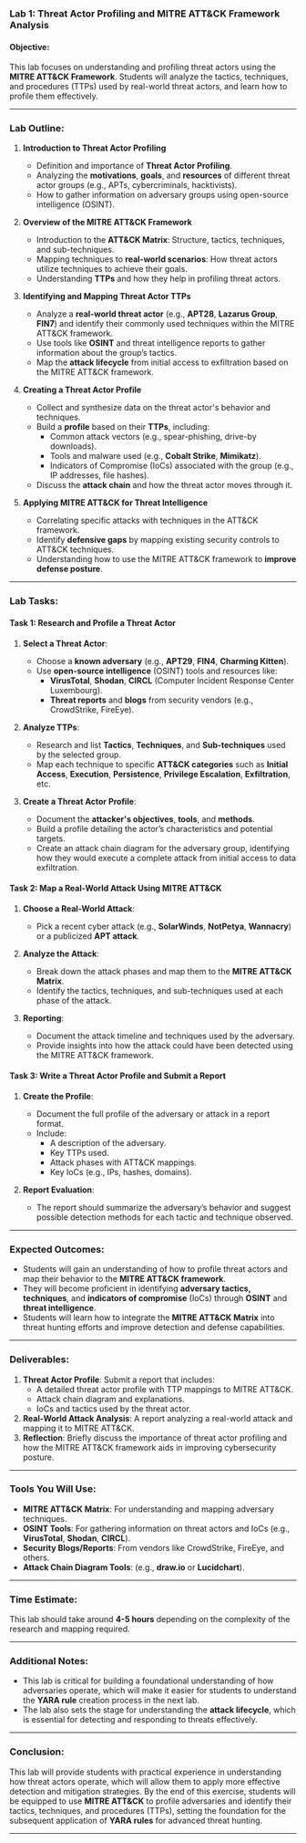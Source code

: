 
### **Lab 1: Threat Actor Profiling and MITRE ATT&CK Framework Analysis**

#### **Objective:**
This lab focuses on understanding and profiling threat actors using the **MITRE ATT&CK Framework**. Students will analyze the tactics, techniques, and procedures (TTPs) used by real-world threat actors, and learn how to profile them effectively.

---

### **Lab Outline:**

1. **Introduction to Threat Actor Profiling**
   - Definition and importance of **Threat Actor Profiling**.
   - Analyzing the **motivations**, **goals**, and **resources** of different threat actor groups (e.g., APTs, cybercriminals, hacktivists).
   - How to gather information on adversary groups using open-source intelligence (OSINT).

2. **Overview of the MITRE ATT&CK Framework**
   - Introduction to the **ATT&CK Matrix**: Structure, tactics, techniques, and sub-techniques.
   - Mapping techniques to **real-world scenarios**: How threat actors utilize techniques to achieve their goals.
   - Understanding **TTPs** and how they help in profiling threat actors.

3. **Identifying and Mapping Threat Actor TTPs**
   - Analyze a **real-world threat actor** (e.g., **APT28**, **Lazarus Group**, **FIN7**) and identify their commonly used techniques within the MITRE ATT&CK framework.
   - Use tools like **OSINT** and threat intelligence reports to gather information about the group’s tactics.
   - Map the **attack lifecycle** from initial access to exfiltration based on the MITRE ATT&CK framework.
   
4. **Creating a Threat Actor Profile**
   - Collect and synthesize data on the threat actor's behavior and techniques.
   - Build a **profile** based on their **TTPs**, including:
     - Common attack vectors (e.g., spear-phishing, drive-by downloads).
     - Tools and malware used (e.g., **Cobalt Strike**, **Mimikatz**).
     - Indicators of Compromise (IoCs) associated with the group (e.g., IP addresses, file hashes).
   - Discuss the **attack chain** and how the threat actor moves through it.

5. **Applying MITRE ATT&CK for Threat Intelligence**
   - Correlating specific attacks with techniques in the ATT&CK framework.
   - Identify **defensive gaps** by mapping existing security controls to ATT&CK techniques.
   - Understanding how to use the MITRE ATT&CK framework to **improve defense posture**.

---

### **Lab Tasks:**

#### **Task 1: Research and Profile a Threat Actor**
1. **Select a Threat Actor**:
   - Choose a **known adversary** (e.g., **APT29**, **FIN4**, **Charming Kitten**).
   - Use **open-source intelligence** (OSINT) tools and resources like:
     - **VirusTotal**, **Shodan**, **CIRCL** (Computer Incident Response Center Luxembourg).
     - **Threat reports** and **blogs** from security vendors (e.g., CrowdStrike, FireEye).
   
2. **Analyze TTPs**:
   - Research and list **Tactics**, **Techniques**, and **Sub-techniques** used by the selected group.
   - Map each technique to specific **ATT&CK categories** such as **Initial Access**, **Execution**, **Persistence**, **Privilege Escalation**, **Exfiltration**, etc.

3. **Create a Threat Actor Profile**:
   - Document the **attacker's objectives**, **tools**, and **methods**.
   - Build a profile detailing the actor’s characteristics and potential targets.
   - Create an attack chain diagram for the adversary group, identifying how they would execute a complete attack from initial access to data exfiltration.

#### **Task 2: Map a Real-World Attack Using MITRE ATT&CK**
1. **Choose a Real-World Attack**:
   - Pick a recent cyber attack (e.g., **SolarWinds**, **NotPetya**, **Wannacry**) or a publicized **APT attack**.
   
2. **Analyze the Attack**:
   - Break down the attack phases and map them to the **MITRE ATT&CK Matrix**.
   - Identify the tactics, techniques, and sub-techniques used at each phase of the attack.

3. **Reporting**:
   - Document the attack timeline and techniques used by the adversary.
   - Provide insights into how the attack could have been detected using the MITRE ATT&CK framework.
   
#### **Task 3: Write a Threat Actor Profile and Submit a Report**
1. **Create the Profile**:
   - Document the full profile of the adversary or attack in a report format.
   - Include:
     - A description of the adversary.
     - Key TTPs used.
     - Attack phases with ATT&CK mappings.
     - Key IoCs (e.g., IPs, hashes, domains).
   
2. **Report Evaluation**:
   - The report should summarize the adversary’s behavior and suggest possible detection methods for each tactic and technique observed.

---

### **Expected Outcomes:**
- Students will gain an understanding of how to profile threat actors and map their behavior to the **MITRE ATT&CK framework**.
- They will become proficient in identifying **adversary tactics, techniques**, and **indicators of compromise** (IoCs) through **OSINT** and **threat intelligence**.
- Students will learn how to integrate the **MITRE ATT&CK Matrix** into threat hunting efforts and improve detection and defense capabilities.

---

### **Deliverables:**
1. **Threat Actor Profile**: Submit a report that includes:
   - A detailed threat actor profile with TTP mappings to MITRE ATT&CK.
   - Attack chain diagram and explanations.
   - IoCs and tactics used by the threat actor.
2. **Real-World Attack Analysis**: A report analyzing a real-world attack and mapping it to MITRE ATT&CK.
3. **Reflection**: Briefly discuss the importance of threat actor profiling and how the MITRE ATT&CK framework aids in improving cybersecurity posture.

---

### **Tools You Will Use:**
- **MITRE ATT&CK Matrix**: For understanding and mapping adversary techniques.
- **OSINT Tools**: For gathering information on threat actors and IoCs (e.g., **VirusTotal**, **Shodan**, **CIRCL**).
- **Security Blogs/Reports**: From vendors like CrowdStrike, FireEye, and others.
- **Attack Chain Diagram Tools**: (e.g., **draw.io** or **Lucidchart**).

---

### **Time Estimate:**
This lab should take around **4-5 hours** depending on the complexity of the research and mapping required.

---

### **Additional Notes:**
- This lab is critical for building a foundational understanding of how adversaries operate, which will make it easier for students to understand the **YARA rule** creation process in the next lab.
- The lab also sets the stage for understanding the **attack lifecycle**, which is essential for detecting and responding to threats effectively.

---

### **Conclusion:**
This lab will provide students with practical experience in understanding how threat actors operate, which will allow them to apply more effective detection and mitigation strategies. By the end of this exercise, students will be equipped to use **MITRE ATT&CK** to profile adversaries and identify their tactics, techniques, and procedures (TTPs), setting the foundation for the subsequent application of **YARA rules** for advanced threat hunting.

---
